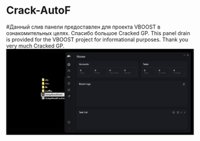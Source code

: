 # Crack-AutoF
#Данный слив панели предоставлен для проекта VBOOST в ознакомительных целях. Спасибо большое Cracked GP.
This panel drain is provided for the VBOOST project for informational purposes. Thank you very much Cracked GP.
![1](https://github.com/VBooste/Crack-AutoF/blob/main/1.PNG)
